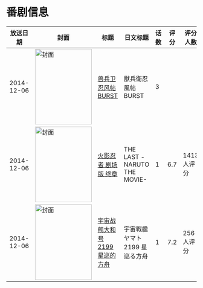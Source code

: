 # 番剧信息

|放送日期|封面|标题|日文标题|话数|评分|评分人数|
|---|---|---|---|---|---|---|
|2014-12-06|<img src="https://lain.bgm.tv/pic/cover/c/69/74/523666_mUquC.jpg" alt="封面" style="width:150px;height:200px;object-fit:cover;">|[兽兵卫忍风帖BURST](https://bangumi.tv/subject/523666)|獣兵衛忍風帖BURST|3|||
|2014-12-06|<img src="https://lain.bgm.tv/pic/cover/c/95/62/109053_YdD8U.jpg" alt="封面" style="width:150px;height:200px;object-fit:cover;">|[火影忍者 剧场版 终章](https://bangumi.tv/subject/109053)|THE LAST -NARUTO THE MOVIE-|1|6.7|1413人评分|
|2014-12-06|<img src="https://lain.bgm.tv/pic/cover/c/a6/80/84701_MGjZ7.jpg" alt="封面" style="width:150px;height:200px;object-fit:cover;">|[宇宙战舰大和号2199 星巡的方舟](https://bangumi.tv/subject/84701)|宇宙戦艦ヤマト2199 星巡る方舟|1|7.2|256人评分|
